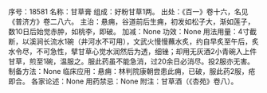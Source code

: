 序号：18581
名称：甘草膏
组成：好粉甘草1两。
出处：《百一》卷十六，名见《普济方》卷二八六。
主治：悬痈，谷道前后生痈，初发如松子大，渐如莲子，数10日后始觉赤肿，如桃李，即破。
加减：None
功效：None
用法用量：4寸截断，以溪涧长流水1碗（井河水不可用），文武火慢慢蘸水炙，约自早炙至午后，炙水令尽，不可急性，擘甘草心觉水润然后为透，细锉；却用无灰酒2小青碗入上件甘草，煎至1碗，温服之。服此药虽不能急消，过20余日必消尽。投2服亦无害。
制备方法：None
临床应用：悬痈：林判院康朝尝患此痈，已破，服此药2服，疮即合。
各家论述：None
用药禁忌：None
附注：甘草酒（《杏苑》卷八）。
